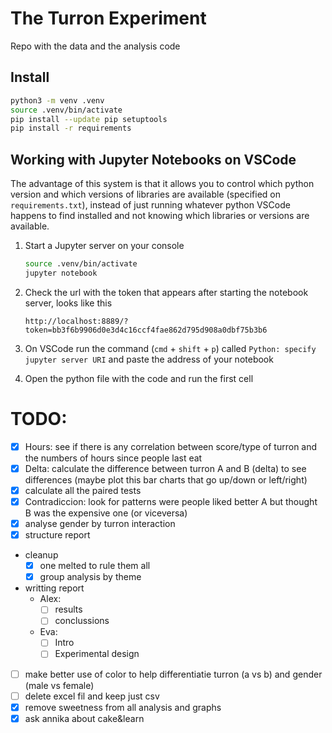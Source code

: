 # The Turron Experiment
Repo with the data and the analysis code

## Install
```bash
python3 -m venv .venv
source .venv/bin/activate
pip install --update pip setuptools
pip install -r requirements
```

## Working with Jupyter Notebooks on VSCode

The advantage of this system is that it allows you to control which python version and which versions of libraries are available (specified on `requirements.txt`), instead of just running whatever python VSCode happens to find installed and not knowing which libraries or versions are available.

1. Start a Jupyter server on your console
    ```bash
    source .venv/bin/activate
    jupyter notebook
    ```

2. Check the url with the token that appears after starting the notebook server, looks like this

    ```
    http://localhost:8889/?token=bb3f6b9906d0e3d4c16ccf4fae862d795d908a0dbf75b3b6
    ```


3. On VSCode run the command (`cmd` + `shift` + `p`) called `Python: specify jupyter server URI` and paste the address of your notebook

4. Open the python file with the code and run the first cell


# TODO:
- [x] Hours: see if there is any correlation between score/type of turron and the numbers of hours since people last eat
- [x] Delta: calculate the difference between turron A and B (delta) to see differences (maybe plot this bar charts that go up/down or left/right)
- [x] calculate all the paired tests
- [x] Contradiccion: look for patterns were people liked better A but thought B was the expensive one (or viceversa)
- [x] analyse gender by turron interaction
- [x] structure report
- cleanup
    - [x] one melted to rule them all
    - [x] group analysis by theme
- writting report
    - Alex:
        - [ ] results
        - [ ] conclussions
    - Eva:
        - [ ] Intro
        - [ ] Experimental design
- [ ] make better use of color to help differentiatie turron (a vs b) and gender (male vs female)
- [ ] delete excel fil and keep just csv
- [x] remove sweetness from all analysis and graphs
- [x] ask annika about cake&learn